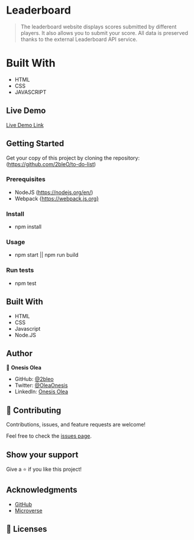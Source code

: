 # Leaderboard

> The leaderboard website displays scores submitted by different players. It also allows you to submit your score. All data is preserved thanks to the external Leaderboard API service.

# Built With

- HTML
- CSS
- JAVASCRIPT

## Live Demo

[Live Demo Link](https://2bleo.github.io/Leaderboard/)


## Getting Started

Get your copy of this project by cloning the repository:
(https://github.com/2bleO/to-do-list)

### Prerequisites

- NodeJS (https://nodejs.org/en/)
- Webpack {https://webpack.js.org}

### Install

- npm install

### Usage

- npm start || npm run build

### Run tests

- npm test

## Built With

- HTML
- CSS
- Javascript
- Node.JS

## Author

👤 **Onesis Olea**

- GitHub: [@2bleo](https://github.com/2bleO)
- Twitter: [@OleaOnesis](https://twitter.com/OleaOnesis)
- LinkedIn: [Onesis Olea](https://www.linkedin.com/in/onesis-olea)

## 🤝 Contributing

Contributions, issues, and feature requests are welcome!

Feel free to check the [issues page](../../issues/).

## Show your support

Give a ⭐️ if you like this project!

## Acknowledgments

* [GitHub](https://www.github.com)
* [Microverse](https://microverse.org)

## 📝 Licenses